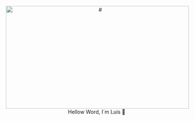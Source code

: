 <p align="center">
    <img src="https://i.ibb.co/WH8DLrF/image-header.gif" alt="#" align="right" width="500" height="280">
    Hellow Word, I´m Luis 👋
</p>









<!--
**LuisC4staneda/LuisC4staneda** is a ✨ _special_ ✨ repository because its `README.md` (this file) appears on your GitHub profile.

Here are some ideas to get you started:

- 🔭 I’m currently working on ...
- 🌱 I’m currently learning ...
- 👯 I’m looking to collaborate on ...
- 🤔 I’m looking for help with ...
- 💬 Ask me about ...
- 📫 How to reach me: ...
- 😄 Pronouns: ...
- ⚡ Fun fact: ...
-->


